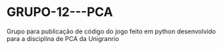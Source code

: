 # GRUPO-12---PCA
Grupo para publicação de código do jogo feito em python desenvolvido para a disciplina de PCA da Unigranrio
